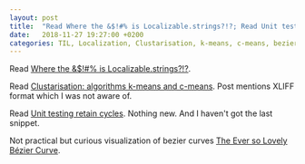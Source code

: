 ```yaml
---
layout: post
title:  "Read Where the &$!#% is Localizable.strings?!?; Read Unit testing retain cycles; Read Clustarisation: algorithms k-means and c-means"
date:   2018-11-27 19:27:00 +0200
categories: TIL, Localization, Clustarisation, k-means, c-means, bezier curves
---
```

Read [Where the &$!#% is Localizable.strings?!?](https://martiancraft.com/blog/2018/11/where-is-localizable-string/).

Read [Clustarisation: algorithms k-means and c-means](https://habr.com/post/67078/). Post mentions XLIFF format which I was not aware of.

Read [Unit testing retain cycles](https://paul-samuels.com/blog/2018/11/20/unit-testing-retain-cycles). Nothing new. And I haven't got the last snippet.

Not practical but curious visualization of bezier curves [The Ever so Lovely Bézier Curve](https://medium.com/@Acegikmo/the-ever-so-lovely-b%C3%A9zier-curve-eb27514da3bf).
